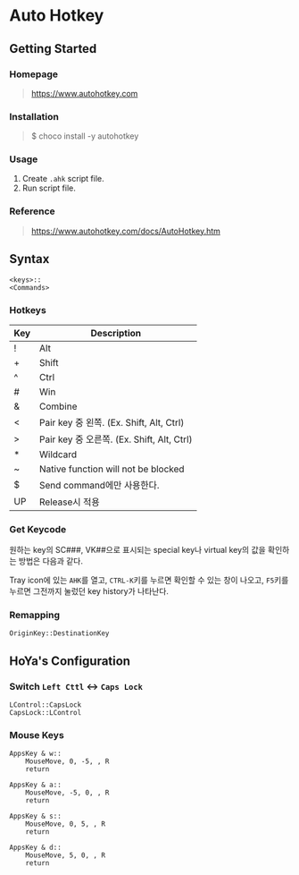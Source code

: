 # Auto Hotkey

## Getting Started

### Homepage

> https://www.autohotkey.com

### Installation

> $ choco install -y autohotkey

### Usage

1. Create `.ahk` script file.
2. Run script file.

### Reference

> https://www.autohotkey.com/docs/AutoHotkey.htm

## Syntax

```ahk
<keys>::
<Commands>
```

### Hotkeys

Key | Description
----|------------
!   | Alt
+   | Shift
^   | Ctrl
#   | Win
&   | Combine
<   | Pair key 중 왼쪽. (Ex. Shift, Alt, Ctrl)
>   | Pair key 중 오른쪽. (Ex. Shift, Alt, Ctrl)
*   | Wildcard
~   | Native function will not be blocked
$   | Send command에만 사용한다.
UP  | Release시 적용

### Get Keycode

원하는 key의 SC###, VK##으로 표시되는 special key나 virtual key의 값을 확인하는 방법은 다음과 같다.

Tray icon에 있는 `AHK`를 열고, `CTRL-K`키를 누르면 확인할 수 있는 창이 나오고, `F5`키를 누르면 그전까지 눌렀던 key history가 나타난다.

### Remapping

```ahk
OriginKey::DestinationKey
```

## HoYa's Configuration

### Switch `Left Cttl` <-> `Caps Lock`

```ahk
LControl::CapsLock
CapsLock::LControl
```

### Mouse Keys

```ahk
AppsKey & w::
	MouseMove, 0, -5, , R
	return

AppsKey & a::
	MouseMove, -5, 0, , R
	return

AppsKey & s::
	MouseMove, 0, 5, , R
	return

AppsKey & d::
	MouseMove, 5, 0, , R
	return
```

